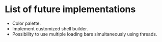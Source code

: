 # List of future implementations

- Color palette.
- Implement customized shell builder.
- Possibility to use multiple loading bars simultaneously using threads.